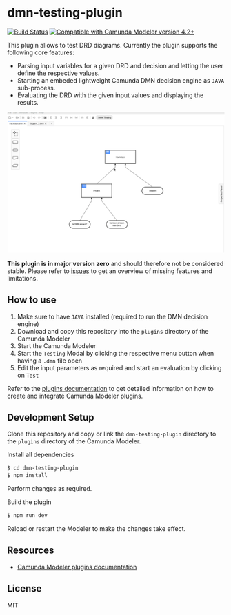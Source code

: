 # dmn-testing-plugin

[![Build Status](https://travis-ci.com/bpmn-io/dmn-testing-plugin.svg?branch=master)](https://travis-ci.com/github/bpmn-io/dmn-testing-plugin)
[![Compatible with Camunda Modeler version 4.2+](https://img.shields.io/badge/Camunda%20Modeler-4.2+-blue.svg)](https://github.com/camunda/camunda-modeler)

This plugin allows to test DRD diagrams. Currently the plugin supports the following core features:
 * Parsing input variables for a given DRD and decision and letting the user define the respective values.
 * Starting an embeded lightweight Camunda DMN decision engine as `JAVA` sub-process.
 * Evaluating the DRD with the given input values and displaying the results.

![](./resources/screencast.gif)

**This plugin is in major version zero** and should therefore not be considered stable. Please refer to [issues](https://github.com/bpmn-io/dmn-testing-plugin/issues) to get an overview of missing features and limitations.

## How to use

1. Make sure to have `JAVA` installed (required to run the DMN decision engine)
2. Download and copy this repository into the `plugins` directory of the Camunda Modeler
3. Start the Camunda Modeler
4. Start the `Testing` Modal by clicking the respective menu button when having a `.dmn` file open
5. Edit the input parameters as required and start an evaluation by clicking on `Test`

Refer to the [plugins documentation](https://github.com/camunda/camunda-modeler/tree/master/docs/plugins#plugging-into-the-camunda-modeler) to get detailed information on how to create and integrate Camunda Modeler plugins.

## Development Setup

Clone this repository and copy or link the `dmn-testing-plugin` directory to the `plugins` directory of the Camunda Modeler.

Install all dependencies
```sh
$ cd dmn-testing-plugin
$ npm install
```

Perform changes as required.

Build the plugin
```sh
$ npm run dev
```

Reload or restart the Modeler to make the changes take effect.

## Resources

* [Camunda Modeler plugins documentation](https://github.com/camunda/camunda-modeler/tree/master/docs/plugins#plugging-into-the-camunda-modeler)

## License

MIT
